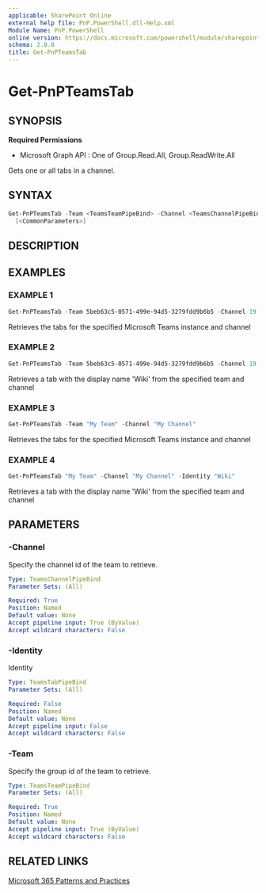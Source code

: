 ```yaml
---
applicable: SharePoint Online
external help file: PnP.PowerShell.dll-Help.xml
Module Name: PnP.PowerShell
online version: https://docs.microsoft.com/powershell/module/sharepoint-pnp/get-pnpteamstab
schema: 2.0.0
title: Get-PnPTeamsTab
---
```


# Get-PnPTeamsTab

## SYNOPSIS

**Required Permissions**

  * Microsoft Graph API : One of Group.Read.All, Group.ReadWrite.All

Gets one or all tabs in a channel.

## SYNTAX

```powershell
Get-PnPTeamsTab -Team <TeamsTeamPipeBind> -Channel <TeamsChannelPipeBind> [-Identity <TeamsTabPipeBind>]
  [<CommonParameters>]
```

## DESCRIPTION

## EXAMPLES

### EXAMPLE 1
```powershell
Get-PnPTeamsTab -Team 5beb63c5-0571-499e-94d5-3279fdd9b6b5 -Channel 19:796d063b63e34497aeaf092c8fb9b44e@thread.skype
```

Retrieves the tabs for the specified Microsoft Teams instance and channel

### EXAMPLE 2
```powershell
Get-PnPTeamsTab -Team 5beb63c5-0571-499e-94d5-3279fdd9b6b5 -Channel 19:796d063b63e34497aeaf092c8fb9b44e@thread.skype -Identity "Wiki"
```

Retrieves a tab with the display name 'Wiki' from the specified team and channel

### EXAMPLE 3
```powershell
Get-PnPTeamsTab -Team "My Team" -Channel "My Channel"
```

Retrieves the tabs for the specified Microsoft Teams instance and channel

### EXAMPLE 4
```powershell
Get-PnPTeamsTab "My Team" -Channel "My Channel" -Identity "Wiki"
```

Retrieves a tab with the display name 'Wiki' from the specified team and channel

## PARAMETERS

### -Channel
Specify the channel id of the team to retrieve.

```yaml
Type: TeamsChannelPipeBind
Parameter Sets: (All)

Required: True
Position: Named
Default value: None
Accept pipeline input: True (ByValue)
Accept wildcard characters: False
```

### -Identity
Identity

```yaml
Type: TeamsTabPipeBind
Parameter Sets: (All)

Required: False
Position: Named
Default value: None
Accept pipeline input: False
Accept wildcard characters: False
```

### -Team
Specify the group id of the team to retrieve.

```yaml
Type: TeamsTeamPipeBind
Parameter Sets: (All)

Required: True
Position: Named
Default value: None
Accept pipeline input: True (ByValue)
Accept wildcard characters: False
```

## RELATED LINKS

[Microsoft 365 Patterns and Practices](https://aka.ms/m365pnp)